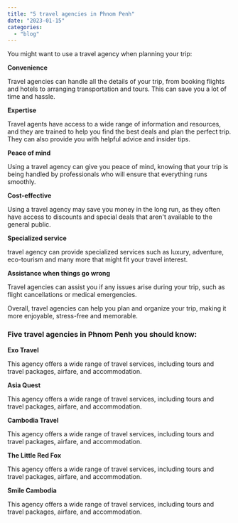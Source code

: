 ```yaml
---
title: "5 travel agencies in Phnom Penh"
date: "2023-01-15"
categories: 
  - "blog"
---
```


You might want to use a travel agency when planning your trip:

**Convenience**

Travel agencies can handle all the details of your trip, from booking flights and hotels to arranging transportation and tours. This can save you a lot of time and hassle.

**Expertise**

Travel agents have access to a wide range of information and resources, and they are trained to help you find the best deals and plan the perfect trip. They can also provide you with helpful advice and insider tips.

**Peace of mind**

Using a travel agency can give you peace of mind, knowing that your trip is being handled by professionals who will ensure that everything runs smoothly.

**Cost-effective**

Using a travel agency may save you money in the long run, as they often have access to discounts and special deals that aren't available to the general public.

**Specialized service**

travel agency can provide specialized services such as luxury, adventure, eco-tourism and many more that might fit your travel interest.

**Assistance when things go wrong**

Travel agencies can assist you if any issues arise during your trip, such as flight cancellations or medical emergencies.

Overall, travel agencies can help you plan and organize your trip, making it more enjoyable, stress-free and memorable.

### Five travel agencies in Phnom Penh you should know:

**Exo Travel**

This agency offers a wide range of travel services, including tours and travel packages, airfare, and accommodation.

**Asia Quest**

This agency offers a wide range of travel services, including tours and travel packages, airfare, and accommodation.

**Cambodia Travel**

This agency offers a wide range of travel services, including tours and travel packages, airfare, and accommodation.

**The Little Red Fox**

This agency offers a wide range of travel services, including tours and travel packages, airfare, and accommodation.

**Smile Cambodia**

This agency offers a wide range of travel services, including tours and travel packages, airfare, and accommodation.
